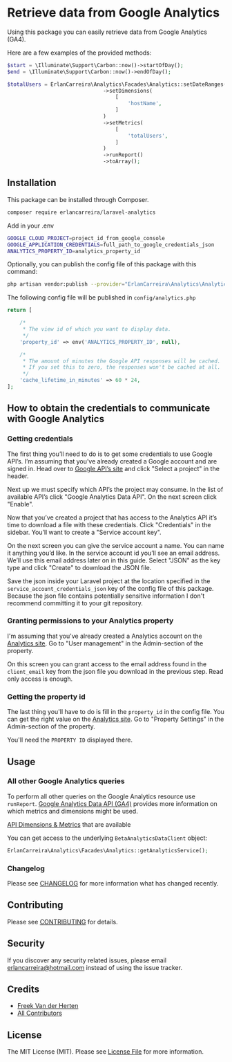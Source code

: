 # Retrieve data from Google Analytics

Using this package you can easily retrieve data from Google Analytics (GA4).

Here are a few examples of the provided methods:

```php
$start = \Illuminate\Support\Carbon::now()->startOfDay();
$end = \Illuminate\Support\Carbon::now()->endOfDay();

$totalUsers = ErlanCarreira\Analytics\Facades\Analytics::setDateRanges($start, $end)
                               ->setDimensions(
                                   [
                                       'hostName',
                                   ]
                               )
                               ->setMetrics(
                                   [
                                       'totalUsers',
                                   ]
                               )
                               ->runReport()
                               ->toArray();
```

## Installation

This package can be installed through Composer.

``` bash
composer require erlancarreira/laravel-analytics
```

Add in your .env

```bash
GOOGLE_CLOUD_PROJECT=project_id_from_google_console
GOOGLE_APPLICATION_CREDENTIALS=full_path_to_google_credentials_json
ANALYTICS_PROPERTY_ID=analytics_property_id
```

Optionally, you can publish the config file of this package with this command:

``` bash
php artisan vendor:publish --provider="ErlanCarreira\Analytics\AnalyticsServiceProvider"
```

The following config file will be published in `config/analytics.php`

```php
return [

    /*
     * The view id of which you want to display data.
     */
    'property_id' => env('ANALYTICS_PROPERTY_ID', null),

    /*
     * The amount of minutes the Google API responses will be cached.
     * If you set this to zero, the responses won't be cached at all.
     */
    'cache_lifetime_in_minutes' => 60 * 24,
];
```

## How to obtain the credentials to communicate with Google Analytics

### Getting credentials

The first thing you’ll need to do is to get some credentials to use Google API’s. I’m assuming that you’ve already created a Google account and are signed in. Head over to [Google API’s site](https://console.developers.google.com/apis) and click "Select a project" in the header.

Next up we must specify which API’s the project may consume. In the list of available API’s click "Google Analytics Data API". On the next screen click "Enable".

Now that you’ve created a project that has access to the Analytics API it’s time to download a file with these credentials. Click "Credentials" in the sidebar. You’ll want to create a "Service account key".

On the next screen you can give the service account a name. You can name it anything you’d like. In the service account id you’ll see an email address. We’ll use this email address later on in this guide. Select "JSON" as the key type and click "Create" to download the JSON file.

Save the json inside your Laravel project at the location specified in the `service_account_credentials_json` key of the config file of this package. Because the json file contains potentially sensitive information I don't recommend committing it to your git repository.

### Granting permissions to your Analytics property

I'm assuming that you've already created a Analytics account on the [Analytics site](https://analytics.google.com/analytics). Go to "User management" in the Admin-section of the property.

On this screen you can grant access to the email address found in the `client_email` key from the json file you download in the previous step. Read only access is enough.

### Getting the property id

The last thing you'll have to do is fill in the `property_id` in the config file. You can get the right value on the [Analytics site](https://analytics.google.com/analytics). Go to "Property Settings" in the Admin-section of the property.

You'll need the `PROPERTY ID` displayed there.

## Usage

### All other Google Analytics queries

To perform all other queries on the Google Analytics resource use `runReport`.  [Google Analytics Data API (GA4)](https://developers.google.com/analytics/devguides/reporting/data/v1/basics) provides more information on which metrics and dimensions might be used.

[API Dimensions & Metrics](https://developers.google.com/analytics/devguides/reporting/data/v1/api-schema) that are available

You can get access to the underlying `BetaAnalyticsDataClient` object:

```php
ErlanCarreira\Analytics\Facades\Analytics::getAnalyticsService();
```

### Changelog

Please see [CHANGELOG](CHANGELOG.md) for more information what has changed recently.

## Contributing

Please see [CONTRIBUTING](CONTRIBUTING.md) for details.

## Security

If you discover any security related issues, please email erlancarreira@hotmail.com instead of using the issue tracker.

## Credits

- [Freek Van der Herten](https://github.com/freekmurze)
- [All Contributors](../../contributors)

## License

The MIT License (MIT). Please see [License File](LICENSE.md) for more information.
